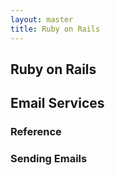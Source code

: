 ```yaml
---
layout: master
title: Ruby on Rails
---
```


## Ruby on Rails


## Email Services

### Reference

### Sending Emails

